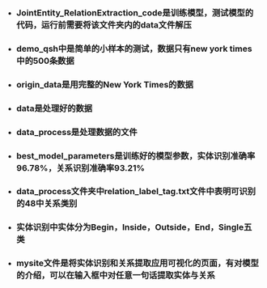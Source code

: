 * ### JointEntity_RelationExtraction_code是训练模型，测试模型的代码，运行前需要将该文件夹内的data文件解压   
* ### demo_qsh中是简单的小样本的测试，数据只有new york times中的500条数据  
* ### origin_data是用完整的New York Times的数据  
* ### data是处理好的数据  
* ### data_process是处理数据的文件    
* ### best_model_parameters是训练好的模型参数，实体识别准确率96.78%，关系识别准确率93.21%  
* ### data_process文件夹中relation_label_tag.txt文件中表明可识别的48中关系类别  
* ### 实体识别中实体分为Begin，Inside，Outside，End，Single五类  
* ### mysite文件是将实体识别和关系提取应用可视化的页面，有对模型的介绍，可以在输入框中对任意一句话提取实体与关系
